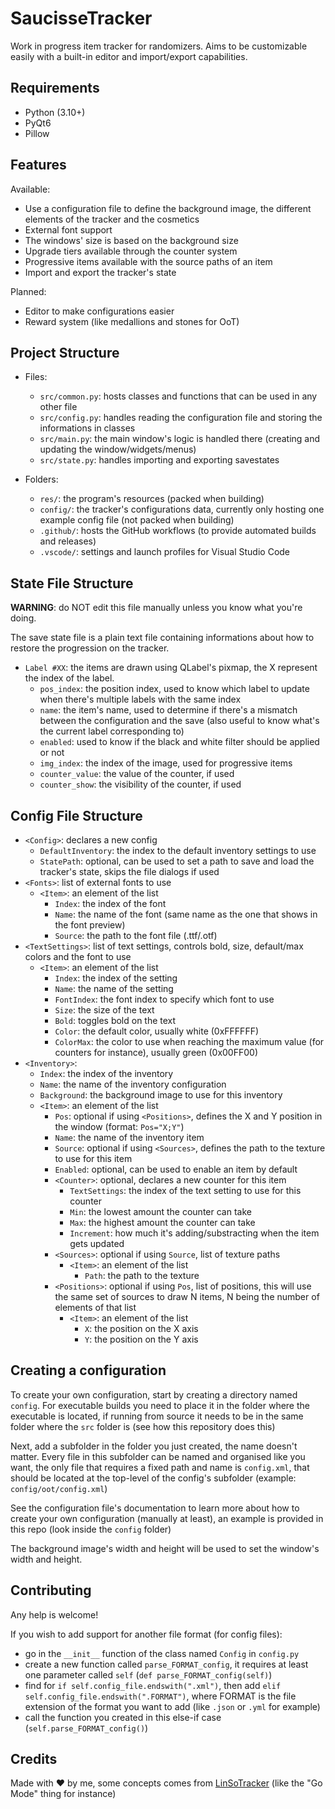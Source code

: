 # SaucisseTracker

Work in progress item tracker for randomizers. Aims to be customizable easily with a built-in editor and import/export capabilities.

## Requirements

- Python (3.10+)
- PyQt6
- Pillow

## Features

Available:
- Use a configuration file to define the background image, the different elements of the tracker and the cosmetics
- External font support
- The windows' size is based on the background size
- Upgrade tiers available through the counter system
- Progressive items available with the source paths of an item
- Import and export the tracker's state

Planned:
- Editor to make configurations easier
- Reward system (like medallions and stones for OoT)

## Project Structure

* Files:
    - ``src/common.py``: hosts classes and functions that can be used in any other file
    - ``src/config.py``: handles reading the configuration file and storing the informations in classes
    - ``src/main.py``: the main window's logic is handled there (creating and updating the window/widgets/menus)
    - ``src/state.py``: handles importing and exporting savestates

* Folders:
    - ``res/``: the program's resources (packed when building)
    - ``config/``: the tracker's configurations data, currently only hosting one example config file (not packed when building)
    - ``.github/``: hosts the GitHub workflows (to provide automated builds and releases)
    - ``.vscode/``: settings and launch profiles for Visual Studio Code

## State File Structure

**WARNING**: do NOT edit this file manually unless you know what you're doing.

The save state file is a plain text file containing informations about how to restore the progression on the tracker.

* ``Label #XX``: the items are drawn using QLabel's pixmap, the X represent the index of the label.
    - ``pos_index``: the position index, used to know which label to update when there's multiple labels with the same index
    - ``name``: the item's name, used to determine if there's a mismatch between the configuration and the save (also useful to know what's the current label corresponding to)
    - ``enabled``: used to know if the black and white filter should be applied or not
    - ``img_index``: the index of the image, used for progressive items
    - ``counter_value``: the value of the counter, if used
    - ``counter_show``: the visibility of the counter, if used

## Config File Structure

* ``<Config>``: declares a new config
    - ``DefaultInventory``: the index to the default inventory settings to use
    - ``StatePath``: optional, can be used to set a path to save and load the tracker's state, skips the file dialogs if used
* ``<Fonts>``: list of external fonts to use
    - ``<Item>``: an element of the list
        * ``Index``: the index of the font
        * ``Name``: the name of the font (same name as the one that shows in the font preview)
        * ``Source``: the path to the font file (.ttf/.otf)
* ``<TextSettings>``: list of text settings, controls bold, size, default/max colors and the font to use
    - ``<Item>``: an element of the list
        * ``Index``: the index of the setting
        * ``Name``: the name of the setting
        * ``FontIndex``: the font index to specify which font to use
        * ``Size``: the size of the text
        * ``Bold``: toggles bold on the text
        * ``Color``: the default color, usually white (0xFFFFFF)
        * ``ColorMax``: the color to use when reaching the maximum value (for counters for instance), usually green (0x00FF00)
* ``<Inventory>``:
    - ``Index``: the index of the inventory
    - ``Name``: the name of the inventory configuration
    - ``Background``: the background image to use for this inventory
    - ``<Item>``: an element of the list
        * ``Pos``: optional if using ``<Positions>``, defines the X and Y position in the window (format: ``Pos="X;Y"``)
        * ``Name``: the name of the inventory item
        * ``Source``: optional if using ``<Sources>``, defines the path to the texture to use for this item
        * ``Enabled``: optional, can be used to enable an item by default
        * ``<Counter>``: optional, declares a new counter for this item
            - ``TextSettings``: the index of the text setting to use for this counter
            - ``Min``: the lowest amount the counter can take
            - ``Max``: the highest amount the counter can take
            - ``Increment``: how much it's adding/substracting when the item gets updated
        * ``<Sources>``: optional if using ``Source``, list of texture paths
            - ``<Item>``: an element of the list
                * ``Path``: the path to the texture
        * ``<Positions>``: optional if using ``Pos``, list of positions, this will use the same set of sources to draw N items, N being the number of elements of that list
            - ``<Item>``: an element of the list
                * ``X``: the position on the X axis
                * ``Y``: the position on the Y axis

## Creating a configuration

To create your own configuration, start by creating a directory named ``config``. For executable builds you need to place it in the folder where the executable is located, if running from source it needs to be in the same folder where the ``src`` folder is (see how this repository does this)

Next, add a subfolder in the folder you just created, the name doesn't matter. Every file in this subfolder can be named and organised like you want, the only file that requires a fixed path and name is ``config.xml``, that should be located at the top-level of the config's subfolder (example: ``config/oot/config.xml``)

See the configuration file's documentation to learn more about how to create your own configuration (manually at least), an example is provided in this repo (look inside the ``config`` folder)

The background image's width and height will be used to set the window's width and height.

## Contributing

Any help is welcome!

If you wish to add support for another file format (for config files):
- go in the ``__init__`` function of the class named ``Config`` in ``config.py``
- create a new function called ``parse_FORMAT_config``, it requires at least one parameter called ``self`` (``def parse_FORMAT_config(self)``)
- find for ``if self.config_file.endswith(".xml")``, then add ``elif self.config_file.endswith(".FORMAT")``, where FORMAT is the file extension of the format you want to add (like ``.json`` or ``.yml`` for example)
- call the function you created in this else-if case (``self.parse_FORMAT_config()``)

## Credits

Made with ♥ by me, some concepts comes from [LinSoTracker](https://github.com/linsorak/LinSoTracker) (like the "Go Mode" thing for instance)
